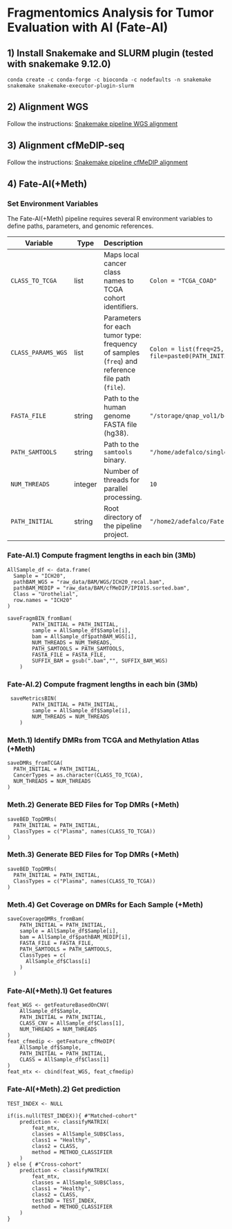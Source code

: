 # Fragmentomics Analysis for Tumor Evaluation with AI (Fate-AI)

## 1) Install Snakemake and SLURM plugin (tested with snakemake 9.12.0)
```
conda create -c conda-forge -c bioconda -c nodefaults -n snakemake snakemake snakemake-executor-plugin-slurm
```

## 2) Alignment WGS 
Follow the instructions: [Snakemake pipeline WGS alignment](https://github.com/ceccarellilab/Fate-AI/tree/main/WGS_alignment)

## 3) Alignment cfMeDIP-seq
Follow the instructions: [Snakemake pipeline cfMeDIP alignment](https://github.com/ceccarellilab/Fate-AI/tree/main/cfMeDIP_alignment)


## 4) Fate-AI(+Meth)

### Set Environment Variables

The Fate-AI(+Meth) pipeline requires several R environment variables to define paths, parameters, and genomic references.

| Variable | Type | Description | Example |
|----------|------|-------------|---------|
| `CLASS_TO_TCGA` | list | Maps local cancer class names to TCGA cohort identifiers. | `Colon = "TCGA_COAD"` |
| `CLASS_PARAMS_WGS` | list | Parameters for each tumor type: frequency of samples (`freq`) and reference file path (`file`). | `Colon = list(freq=25, file=paste0(PATH_INITIAL,"data/progenetix/NCIT_C2955.tsv"))` |
| `FASTA_FILE` | string | Path to the human genome FASTA file (hg38). | `"/storage/qnap_vol1/bcbio/genomes/Hsapiens/hg38/seq/hg38.fa"` |
| `PATH_SAMTOOLS` | string | Path to the `samtools` binary. | `"/home/adefalco/singleCell/cellRank/samtools-1.11/samtools"` |
| `NUM_THREADS` | integer | Number of threads for parallel processing. | `10` |
| `PATH_INITIAL` | string | Root directory of the pipeline project. | `"/home2/adefalco/Fate-AI/"` |

### Fate-AI.1) Compute fragment lengths in each bin (3Mb)
```
AllSample_df <- data.frame(
  Sample = "ICH20", 
  pathBAM_WGS = "raw_data/BAM/WGS/ICH20_recal.bam", 
  pathBAM_MEDIP = "raw_data/BAM/cfMeDIP/IPI01S.sorted.bam", 
  Class = "Urothelial", 
  row.names = "ICH20"
)

saveFragmBIN_fromBam(
        PATH_INITIAL = PATH_INITIAL, 
        sample = AllSample_df$Sample[i], 
        bam = AllSample_df$pathBAM_WGS[i], 
        NUM_THREADS = NUM_THREADS, 
        PATH_SAMTOOLS = PATH_SAMTOOLS, 
        FASTA_FILE = FASTA_FILE, 
        SUFFIX_BAM = gsub(".bam","", SUFFIX_BAM_WGS)
    )
```

### Fate-AI.2) Compute fragment lengths in each bin (3Mb)
```
 saveMetricsBIN(
        PATH_INITIAL = PATH_INITIAL, 
        sample = AllSample_df$Sample[i],
        NUM_THREADS = NUM_THREADS
    )
```

### Meth.1) Identify DMRs from TCGA and Methylation Atlas (+Meth)
```
saveDMRs_fromTCGA(
  PATH_INITIAL = PATH_INITIAL, 
  CancerTypes = as.character(CLASS_TO_TCGA), 
  NUM_THREADS = NUM_THREADS
)
```
### Meth.2) Generate BED Files for Top DMRs (+Meth)

```
saveBED_TopDMRs(
  PATH_INITIAL = PATH_INITIAL, 
  ClassTypes = c("Plasma", names(CLASS_TO_TCGA))
)
```

### Meth.3) Generate BED Files for Top DMRs (+Meth)

```
saveBED_TopDMRs(
  PATH_INITIAL = PATH_INITIAL, 
  ClassTypes = c("Plasma", names(CLASS_TO_TCGA))
)
```

### Meth.4) Get Coverage on DMRs for Each Sample (+Meth)

```
saveCoverageDMRs_fromBam(
    PATH_INITIAL = PATH_INITIAL, 
    sample = AllSample_df$Sample[i],
    bam = AllSample_df$pathBAM_MEDIP[i],
    FASTA_FILE = FASTA_FILE,
    PATH_SAMTOOLS = PATH_SAMTOOLS,
    ClassTypes = c(
      AllSample_df$Class[i]
    )
  )
```


### Fate-AI(+Meth).1) Get features
```
feat_WGS <- getFeatureBasedOnCNV(
    AllSample_df$Sample, 
    PATH_INITIAL = PATH_INITIAL, 
    CLASS_CNV = AllSample_df$Class[1], 
    NUM_THREADS = NUM_THREADS
)
feat_cfmedip <- getFeature_cfMeDIP(
    AllSample_df$Sample,
    PATH_INITIAL = PATH_INITIAL,
    CLASS = AllSample_df$Class[1]
)
feat_mtx <- cbind(feat_WGS, feat_cfmedip)
```

### Fate-AI(+Meth).2) Get prediction

```
TEST_INDEX <- NULL

if(is.null(TEST_INDEX)){ #"Matched-cohort"
    prediction <- classifyMATRIX(
        feat_mtx, 
        classes = AllSample_SUB$Class, 
        class1 = "Healthy", 
        class2 = CLASS, 
        method = METHOD_CLASSIFIER
    )
} else { #"Cross-cohort"
    prediction <- classifyMATRIX(
        feat_mtx, 
        classes = AllSample_SUB$Class, 
        class1 = "Healthy", 
        class2 = CLASS, 
        testIND = TEST_INDEX, 
        method = METHOD_CLASSIFIER
    )
}
```